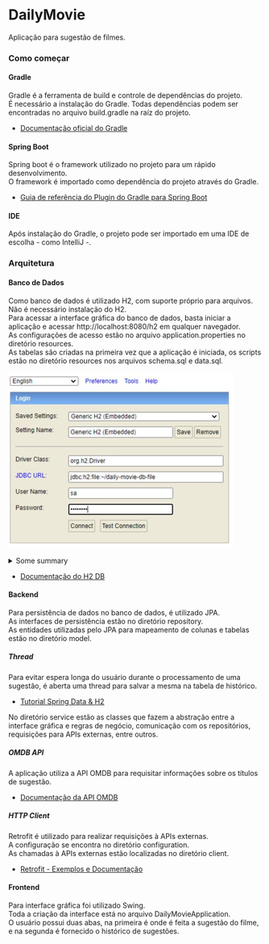 # DailyMovie

Aplicação para sugestão de filmes.

### Como começar

#### Gradle
Gradle é a ferramenta de build e controle de dependências do projeto. <br />
É necessário a instalação do Gradle.
Todas dependências podem ser encontradas no arquivo build.gradle na raíz do projeto.

* [Documentação oficial do Gradle](https://docs.gradle.org)

#### Spring Boot
Spring boot é o framework utilizado no projeto para um rápido desenvolvimento. <br />
O framework é importado como dependência do projeto através do Gradle.

* [Guia de referência do Plugin do Gradle para Spring Boot](https://docs.spring.io/spring-boot/docs/2.4.0/gradle-plugin/reference/html/)

#### IDE
Após instalação do Gradle, o projeto pode ser importado em uma IDE de escolha - como IntelliJ -.

### Arquitetura

#### Banco de Dados
Como banco de dados é utilizado H2, com suporte próprio para arquivos. <br />
Não é necessário instalação do H2. <br />
Para acessar a interface gráfica do banco de dados, basta iniciar a aplicação e acessar http://localhost:8080/h2 em qualquer navegador. <br />
As configurações de acesso estão no arquivo application.properties no diretório resources. <br />
As tabelas são criadas na primeira vez que a aplicação é iniciada, os scripts estão no diretório resources nos arquivos schema.sql e data.sql.

![Console do H2](src/main/resources/img/h2-console.jpg?raw=true) <br />

<details>
  <summary>Some summary</summary>
  <img alt="Description" src="src/main/resources/img/h2-console.jpg">
</details>

* [Documentação do H2 DB](https://www.h2database.com/html/features.html)

#### Backend

Para persistência de dados no banco de dados, é utilizado JPA. <br />
As interfaces de persistência estão no diretório repository. <br />
As entidades utilizadas pelo JPA para mapeamento de colunas e tabelas estão no diretório model. <br />

##### Thread
Para evitar espera longa do usuário durante o processamento de uma sugestão,
é aberta uma thread para salvar a mesma na tabela de histórico.

* [Tutorial Spring Data & H2](http://fullstackninja.com.br/h2-database-com-spring-data/) <br />

No diretório service estão as classes que fazem a abstração entre a interface gráfica e regras de negócio,
comunicação com os repositórios, requisições para APIs externas, entre outros.

##### OMDB API

A aplicação utiliza a API OMDB para requisitar informações sobre os títulos de sugestão.

* [Documentação da API OMDB](http://www.omdbapi.com/)

##### HTTP Client

Retrofit é utilizado para realizar requisições à APIs externas. <br />
A configuração se encontra no diretório configuration. <br />
As chamadas à APIs externas estão localizadas no diretório client.

* [Retrofit - Exemplos e Documentação](https://square.github.io/retrofit/)

#### Frontend

Para interface gráfica foi utilizado Swing. <br />
Toda a criação da interface está no arquivo DailyMovieApplication. <br />
O usuário possui duas abas, na primeira é onde é feita a sugestão do filme, e na
segunda é fornecido o histórico de sugestões.